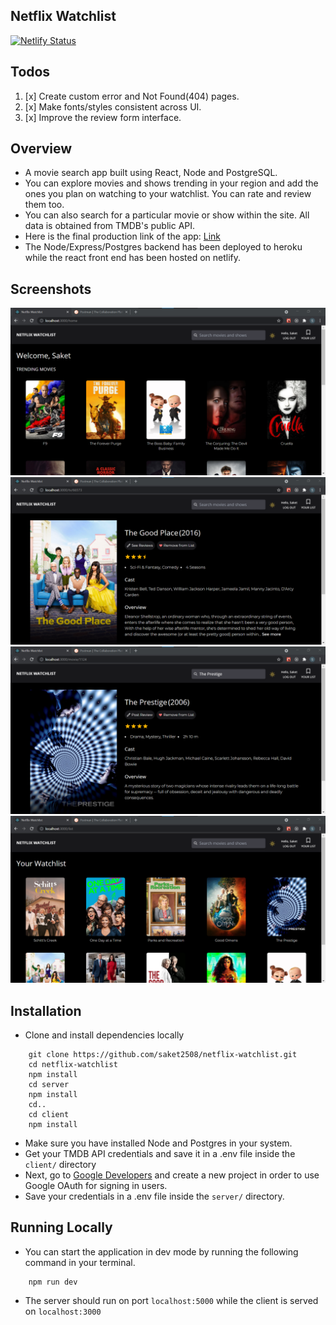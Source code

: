 ## Netflix Watchlist

[![Netlify Status](https://api.netlify.com/api/v1/badges/81eb625f-161e-4f3d-a46e-864c693e1b9a/deploy-status)](https://app.netlify.com/sites/netflixwatchlist/deploys)

## Todos

1. [x] Create custom error and Not Found(404) pages.
2. [x] Make fonts/styles consistent across UI.
3. [x] Improve the review form interface.


## Overview

- A movie search app built using React, Node and PostgreSQL.
- You can explore movies and shows trending in your region and add the ones you plan on watching to your watchlist. You can rate and review them too.
- You can also search for a particular movie or show within the site. All data is obtained from TMDB's public API.
- Here is the final production link of the app: [Link](https://netflixwatchlist.netlify.app/)
- The Node/Express/Postgres backend has been deployed to heroku while the react front end has been hosted on netlify.

## Screenshots

<img src="client/src/assets/home_screen.png"/>
<br/>
<img src="client/src/assets/show.png"/>
<br/>
<img src="client/src/assets/movie.png"/>
<br/>
<img src="client/src/assets/list.png"/>
<br/>

## Installation

- Clone and install dependencies locally
```
    git clone https://github.com/saket2508/netflix-watchlist.git
    cd netflix-watchlist
    npm install
    cd server
    npm install
    cd..
    cd client
    npm install
```
- Make sure you have installed Node and Postgres in your system.
- Get your TMDB API credentials and save it in a .env file inside the `client/` directory
- Next, go to [Google Developers](https://developers.google.com/identity/sign-in/web) and create a new project in order to use Google OAuth for signing in users.
- Save your credentials in a .env file inside the `server/` directory.

## Running Locally
- You can start the application in dev mode by running the following command in your terminal.
```
    npm run dev
```
- The server should run on port `localhost:5000` while the client is served on `localhost:3000`
